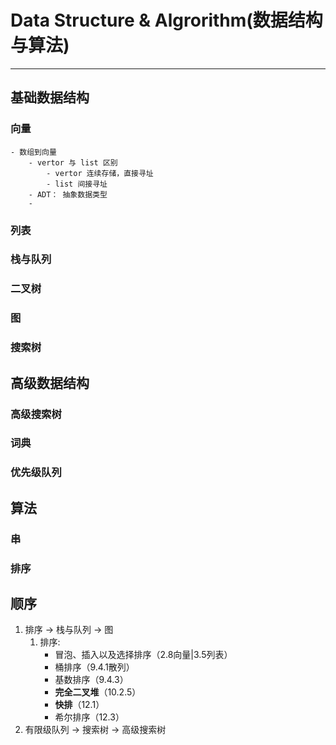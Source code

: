 # Data Structure & Algrorithm(数据结构与算法)
--------
## 基础数据结构
### 向量
	- 数组到向量
		- vertor 与 list 区别
			- vertor 连续存储，直接寻址
			- list 间接寻址
		- ADT： 抽象数据类型
		-
### 列表

### 栈与队列
### 二叉树
### 图
### 搜索树

## 高级数据结构
### 高级搜索树
### 词典
### 优先级队列

## 算法
### 串
### 排序


## 顺序
1. 排序 -> 栈与队列 -> 图
	1. 排序: 
		- 冒泡、插入以及选择排序（2.8向量|3.5列表）
		- 桶排序（9.4.1散列）
		- 基数排序（9.4.3）
		- **完全二叉堆**（10.2.5）
		- **快排**（12.1）
		- 希尔排序（12.3）
2. 有限级队列 -> 搜索树 -> 高级搜索树